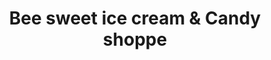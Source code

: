 ---
title: "Bee sweet ice cream & Candy shoppe"
url: /hastings/bee-sweet-ice-cream-and-candy-shoppe/
shop: confectionery
---